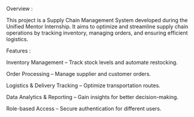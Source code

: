 Overview : 

This project is a Supply Chain Management System developed during the Unified Mentor Internship. It aims to optimize and streamline supply chain operations by tracking inventory, managing orders, and ensuring 
efficient logistics.

Features :

Inventory Management – Track stock levels and automate restocking.

Order Processing – Manage supplier and customer orders.

Logistics & Delivery Tracking – Optimize transportation routes.

Data Analytics & Reporting – Gain insights for better decision-making.

Role-based Access – Secure authentication for different users.
